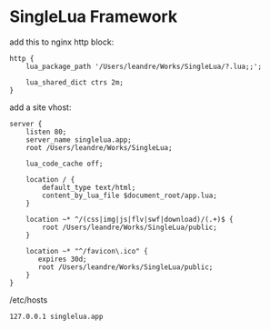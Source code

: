 # SingleLua Framework

add this to nginx http block:

~~~
http {
    lua_package_path '/Users/leandre/Works/SingleLua/?.lua;;';

    lua_shared_dict ctrs 2m;
}
~~~

add a site vhost:

~~~
server {
    listen 80;
    server_name singlelua.app;
    root /Users/leandre/Works/SingleLua;

    lua_code_cache off;

    location / {
        default_type text/html;
        content_by_lua_file $document_root/app.lua;
    }

    location ~* ^/(css|img|js|flv|swf|download)/(.+)$ {
        root /Users/leandre/Works/SingleLua/public;
    }

    location ~* "^/favicon\.ico" {
       expires 30d;
       root /Users/leandre/Works/SingleLua/public;
    }
}
~~~

/etc/hosts 

`127.0.0.1 singlelua.app`
